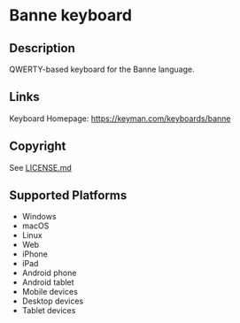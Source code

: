 Banne keyboard
==============

Description
-----------
QWERTY-based keyboard for the Banne language.

Links
-----
Keyboard Homepage: https://keyman.com/keyboards/banne

Copyright
---------
See [LICENSE.md](LICENSE.md)

Supported Platforms
-------------------
 * Windows
 * macOS
 * Linux
 * Web
 * iPhone
 * iPad
 * Android phone
 * Android tablet
 * Mobile devices
 * Desktop devices
 * Tablet devices

